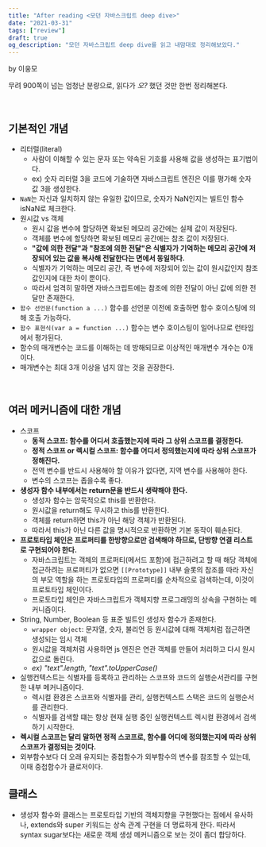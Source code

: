 ```yaml
---
title: "After reading <모던 자바스크립트 deep dive>"
date: "2021-03-31"
tags: ["review"]
draft: true
og_description: "모던 자바스크립트 deep dive를 읽고 내맘대로 정리해보았다."
---
```


by 이웅모

무려 900쪽이 넘는 엄청난 분량으로, 읽다가 _오?_ 했던 것만 한번 정리해본다.

<br />

## 기본적인 개념

- 리터럴(literal)
  - 사람이 이해할 수 있는 문자 또는 약속된 기호를 사용해 값을 생성하는 표기법이다.
  - ex) 숫자 리터럴 3을 코드에 기술하면 자바스크립트 엔진은 이를 평가해 숫자 값 3을 생성한다.
- `NaN`는 자신과 일치하지 않는 유일한 값이므로, 숫자가 NaN인지는 빌트인 함수 isNaN로 체크한다.
- 원시값 vs 객체
  - 원시 값을 변수에 할당하면 확보된 메모리 공간에는 실제 값이 저장된다.
  - 객체를 변수에 할당하면 확보된 메모리 공간에는 참조 값이 저장된다.
  - **"값에 의한 전달"과 "참조에 의한 전달"은 식별자가 기억하는 메모리 공간에 저장되어 있는 값을 복사해 전달한다는 면에서 동일하다.**
  - 식별자가 기억하는 메모리 공간, 즉 변수에 저장되어 있는 값이 원시값인지 참조값인지에 대한 차이 뿐이다.
  - 따라서 엄격히 말하면 자바스크립트에는 참조에 의한 전달이 아닌 값에 의한 전달만 존재한다.
- `함수 선언문(function a ...)` 함수를 선언문 이전에 호출하면 함수 호이스팅에 의해 호출 가능하다.
- `함수 표현식(var a = function ...)` 함수는 변수 호이스팅이 일어나므로 런타임에서 평가된다.
- 함수의 매개변수는 코드를 이해하는 데 방해되므로 이상적인 매개변수 개수는 0개이다.
- 매개변수는 최대 3개 이상을 넘지 않는 것을 권장한다.

<br />

## 여러 메커니즘에 대한 개념

- 스코프
  - **동적 스코프: 함수를 어디서 호출했는지에 따라 그 상위 스코프를 결정한다.**
  - **정적 스코프 or 렉시컬 스코프: 함수를 어디서 정의했는지에 따라 상위 스코프가 정해진다.**
  - 전역 변수를 반드시 사용해야 할 이유가 없다면, 지역 변수를 사용해야 한다.
  - 변수의 스코프는 좁을수록 좋다.
- **생성자 함수 내부에서는 return문을 반드시 생략해야 한다.**
  - 생성자 함수는 암묵적으로 this를 반환한다.
  - 원시값을 return해도 무시하고 this를 반환한다.
  - 객체를 return하면 this가 아닌 해당 객체가 반환된다.
  - 따라서 this가 아닌 다른 값을 명시적으로 반환하면 기본 동작이 훼손된다.
- **프로토타입 체인은 프로퍼티를 한방향으로만 검색해야 하므로, 단방향 연결 리스트로 구현되어야 한다.**
  - 자바스크립트는 객체의 프로퍼티(메서드 포함)에 접근하려고 할 때 해당 객체에 접근하려는 프로퍼티가 없으면 `[[Prototype]]` 내부 슬롯의 참조를 따라 자신의 부모 역할을 하는 프로토타입의 프로퍼티를 순차적으로 검색하는데, 이것이 프로토타입 체인이다.
  - 프로토타입 체인은 자바스크립트가 객체지향 프로그래밍의 상속을 구현하는 메커니즘이다.
- String, Number, Boolean 등 표준 빌트인 생성자 함수가 존재한다.
  - `wrapper object`: 문자열, 숫자, 불리언 등 원시값에 대해 객체처럼 접근하면 생성되는 임시 객체
  - 원시값을 객체처럼 사용하면 js 엔진은 연관 객체를 만들어 처리하고 다시 원시값으로 돌린다.
  - _ex) "text".length, "text".toUpperCase()_
- 실행컨텍스트는 식별자를 등록하고 관리하는 스코프와 코드의 실행순서관리를 구현한 내부 메커니즘이다.
  - 렉시컬 환경은 스코프와 식별자를 관리, 실행컨텍스트 스택은 코드의 실행순서를 관리한다.
  - 식별자를 검색할 떄는 항상 현재 실행 중인 실행컨텍스트 렉시컬 환경에서 검색하기 시작한다.
- **렉시컬 스코프는 달리 말하면 정적 스코프로, 함수를 어디에 정의했는지에 따라 상위 스코프가 결정되는 것이다.**
- 외부함수보다 더 오래 유지되는 중첩함수가 외부함수의 변수를 참조할 수 있는데, 이때 중첩함수가 클로저이다.

## 클래스

- 생성자 함수와 클래스는 프로토타입 기반의 객체지향을 구현했다는 점에서 유사하나, extends와 super 키워드는 상속 관계 구현을 더 명료하게 한다. 따라서 syntax sugar보다는 새로운 객체 생성 메커니즘으로 보는 것이 좀더 합당하다.
